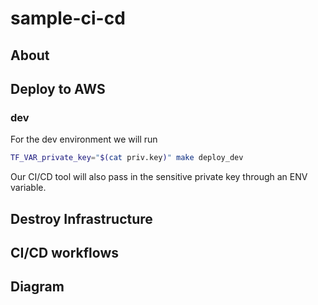 # sample-ci-cd

## About

## Deploy to AWS

### dev

For the dev environment we will run

```bash
TF_VAR_private_key="$(cat priv.key)" make deploy_dev
```

Our CI/CD tool will also pass in the sensitive private key through an ENV variable.

## Destroy Infrastructure

## CI/CD workflows

## Diagram